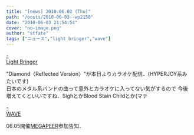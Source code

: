 ```yaml
---
title: "[news] 2010.06.03 (Thu)"
path: "/posts/2010-06-03--wp2150"
date: "2010-06-03 21:54:54"
cover: "no-image.png"
author: "stfate"
tags: ["ニュース","light bringer","wave"]
---
```


<style type="text/css">
<!--
p {white-space: pre-wrap};
-->
</style>

<a class="topics" href="http://lovelylovely.jp/" target="_blank">- Light Bringer</a>
<div class="news">"Diamond〈Reflected Version〉"が本日よりカラオケ配信．(HYPERJOY系みたいです)
<div id="talk">日本のメタル系バンドの曲って意外とカラオケに入ってない気がするので
今後増えてくといいですね．SighとかBlood Stain Childとか(マテ</div></div>

<a class="topics" href="http://www.circle-wave.net/" target="_blank">- WAVE</a>
<div class="news">06.05開催<a href="http://megapeer.net/" target="_blank">MEGAPEER</a>参加告知．</div>